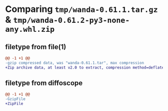 # Comparing `tmp/wanda-0.61.1.tar.gz` & `tmp/wanda-0.61.2-py3-none-any.whl.zip`

## filetype from file(1)

```diff
@@ -1 +1 @@
-gzip compressed data, was "wanda-0.61.1.tar", max compression
+Zip archive data, at least v2.0 to extract, compression method=deflate
```

## filetype from diffoscope

```diff
@@ -1 +1 @@
-GzipFile
+ZipFile
```

